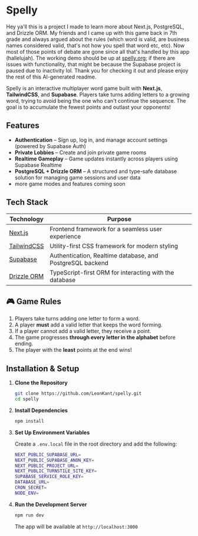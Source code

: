 # Spelly

Hey ya'll this is a project I made to learn more about Next.js, PostgreSQL, and Drizzle ORM. My friends and I came up with this game back in 7th grade and always argued about the rules (which word is valid, are business names considered valid, that's not how you spell that word etc, etc). Now most of those points of debate are gone since all that's handled by this app (hallelujah). The working demo should be up at [spelly.org](https://www.spelly.org); if there are issues with functionality, that might be because the Supabase project is paused due to inactivity lol. Thank you for checking it out and please enjoy the rest of this AI-generated readme.

Spelly is an interactive multiplayer word game built with **Next.js**, **TailwindCSS**, and **Supabase**. Players take turns adding letters to a growing word, trying to avoid being the one who can't continue the sequence. The goal is to accumulate the fewest points and outlast your opponents!

## Features

- **Authentication** – Sign up, log in, and manage account settings (powered by Supabase Auth)
- **Private Lobbies** – Create and join private game rooms
- **Realtime Gameplay** – Game updates instantly across players using Supabase Realtime
- **PostgreSQL + Drizzle ORM** – A structured and type-safe database solution for managing game sessions and user data
- more game modes and features coming soon

## Tech Stack

| Technology                               | Purpose                                                   |
| ---------------------------------------- | --------------------------------------------------------- |
| [Next.js](https://nextjs.org/)           | Frontend framework for a seamless user experience         |
| [TailwindCSS](https://tailwindcss.com/)  | Utility-first CSS framework for modern styling            |
| [Supabase](https://supabase.com/)        | Authentication, Realtime database, and PostgreSQL backend |
| [Drizzle ORM](https://orm.drizzle.team/) | TypeScript-first ORM for interacting with the database    |

## 🎮 Game Rules

1. Players take turns adding one letter to form a word.
2. A player **must** add a valid letter that keeps the word forming.
3. If a player cannot add a valid letter, they receive a point.
4. The game progresses **through every letter in the alphabet** before ending.
5. The player with the **least** points at the end wins!

## Installation & Setup

1. **Clone the Repository**

   ```bash
   git clone https://github.com/LeonKant/spelly.git
   cd spelly
   ```

2. **Install Dependencies**

   ```bash
   npm install
   ```

3. **Set Up Environment Variables**

   Create a `.env.local` file in the root directory and add the following:

   ```bash
   NEXT_PUBLIC_SUPABASE_URL=
   NEXT_PUBLIC_SUPABASE_ANON_KEY=
   NEXT_PUBLIC_PROJECT_URL=
   NEXT_PUBLIC_TURNSTILE_SITE_KEY=
   SUPABASE_SERVICE_ROLE_KEY=
   DATABASE_URL=
   CRON_SECRET=
   NODE_ENV=
   ```

4. **Run the Development Server**

   ```bash
   npm run dev
   ```

   The app will be available at `http://localhost:3000`
